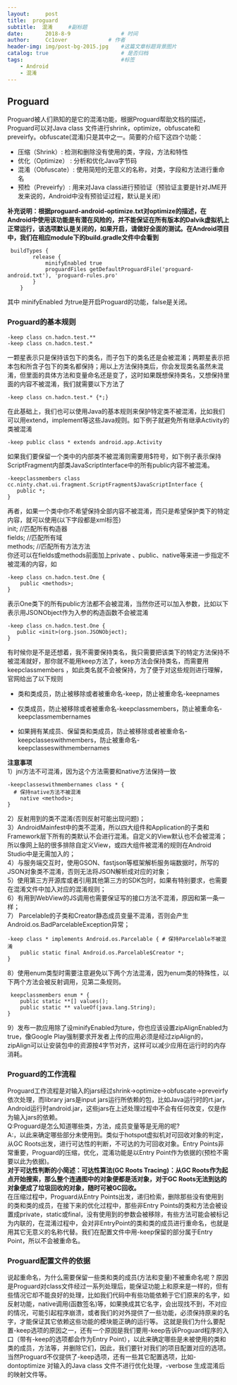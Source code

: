 ```yaml
---
layout:     post   				    
title:  proguard				 
subtitle:  混淆     #副标题
date:       2018-8-9			   	# 时间
author:     Cc1over				# 作者
header-img: img/post-bg-2015.jpg 	#这篇文章标题背景图片
catalog: true 						# 是否归档
tags:								#标签
    - Android
    - 混淆
---
```


## Proguard
Proguard被人们熟知的是它的混淆功能，根据Proguard帮助文档的描述，Proguard可以对Java class 文件进行shrink，optimize，obfuscate和preveirfy。obfuscate(混淆)只是其中之一。简要的介绍下这四个功能：
* 压缩（Shrink）: 检测和删除没有使用的类，字段，方法和特性
* 优化（Optimize） : 分析和优化Java字节码
* 混淆（Obfuscate）: 使用简短的无意义的名称，对类，字段和方法进行重命名
* 预检（Preveirfy）: 用来对Java class进行预验证（预验证主要是针对JME开发来说的，Android中没有预验证过程，默认是关闭）<br>

**补充说明：根据proguard-android-optimize.txt对optimize的描述，在Android中使用该功能是有潜在风险的，并不能保证在所有版本的Dalvik虚拟机上正常运行，该选项默认是关闭的，如果开启，请做好全面的测试。在Android项目中，我们在相应module下的build.gradle文件中会看到**<br>

~~~
 buildTypes {
        release {
            minifyEnabled true
            proguardFiles getDefaultProguardFile('proguard-android.txt'), 'proguard-rules.pro'
        }
    }
~~~
其中 minifyEnabled 为true是开启Proguard的功能，false是关闭。


### Proguard的基本规则
~~~
-keep class cn.hadcn.test.**
-keep class cn.hadcn.test.*
~~~
一颗星表示只是保持该包下的类名，而子包下的类名还是会被混淆；两颗星表示把本包和所含子包下的类名都保持；用以上方法保持类后，你会发现类名虽然未混淆，但里面的具体方法和变量命名还是变了，这时如果既想保持类名，又想保持里面的内容不被混淆，我们就需要以下方法了
~~~
-keep class cn.hadcn.test.* {*;}
~~~
在此基础上，我们也可以使用Java的基本规则来保护特定类不被混淆，比如我们可以用extend，implement等这些Java规则。如下例子就避免所有继承Activity的类被混淆
~~~
-keep public class * extends android.app.Activity
~~~
如果我们要保留一个类中的内部类不被混淆则需要用$符号，如下例子表示保持ScriptFragment内部类JavaScriptInterface中的所有public内容不被混淆。
~~~
-keepclassmembers class cc.ninty.chat.ui.fragment.ScriptFragment$JavaScriptInterface {
   public *;
}
~~~
再者，如果一个类中你不希望保持全部内容不被混淆，而只是希望保护类下的特定内容，就可以使用(以下字段都是xml标签)<br>
init;    //匹配所有构造器<br>
fields;   //匹配所有域<br>
methods;  //匹配所有方法方法<br>
你还可以在fields或methods前面加上private 、public、native等来进一步指定不被混淆的内容，如

~~~
-keep class cn.hadcn.test.One {
    public <methods>;
}
~~~
表示One类下的所有public方法都不会被混淆，当然你还可以加入参数，比如以下表示用JSONObject作为入参的构造函数不会被混淆
~~~
-keep class cn.hadcn.test.One {
   public <init>(org.json.JSONObject);
}
~~~
有时候你是不是还想着，我不需要保持类名，我只需要把该类下的特定方法保持不被混淆就好，那你就不能用keep方法了，keep方法会保持类名，而需要用keepclassmembers ，如此类名就不会被保持，为了便于对这些规则进行理解，官网给出了以下规则<br>

* 类和类成员，防止被移除或者被重命名-keep，防止被重命名-keepnames

* 仅类成员，防止被移除或者被重命名-keepclassmembers，防止被重命名-keepclassmembernames

* 如果拥有某成员、保留类和类成员，防止被移除或者被重命名-keepclasseswithmembers，防止被重命名-keepclasseswithmembernames

**注意事项**<br>
1）jni方法不可混淆，因为这个方法需要和native方法保持一致

~~~
-keepclasseswithmembernames class * { 
  # 保持native方法不被混淆    
    native <methods>;
}
~~~
2）反射用到的类不混淆(否则反射可能出现问题)；<br>
3）AndroidMainfest中的类不混淆，所以四大组件和Application的子类和Framework层下所有的类默认不会进行混淆。自定义的View默认也不会被混淆；所以像网上贴的很多排除自定义View，或四大组件被混淆的规则在Android Studio中是无需加入的；<br>
4）与服务端交互时，使用GSON、fastjson等框架解析服务端数据时，所写的JSON对象类不混淆，否则无法将JSON解析成对应的对象；<br>
5）使用第三方开源库或者引用其他第三方的SDK包时，如果有特别要求，也需要在混淆文件中加入对应的混淆规则；<br>
6）有用到WebView的JS调用也需要保证写的接口方法不混淆，原因和第一条一样；<br>
7） Parcelable的子类和Creator静态成员变量不混淆，否则会产生Android.os.BadParcelableException异常；<br>

~~~
-keep class * implements Android.os.Parcelable { # 保持Parcelable不被混淆           
    public static final Android.os.Parcelable$Creator *;
}
~~~
8）使用enum类型时需要注意避免以下两个方法混淆，因为enum类的特殊性，以下两个方法会被反射调用，见第二条规则。<br>
~~~
 keepclassmembers enum * {  
    public static **[] values();  
    public static ** valueOf(java.lang.String);  
}
~~~
9）发布一款应用除了设minifyEnabled为ture，你也应该设置zipAlignEnabled为true，像Google Play强制要求开发者上传的应用必须是经过zipAlign的，zipAlign可以让安装包中的资源按4字节对齐，这样可以减少应用在运行时的内存消耗。<br>


### Proguard的工作流程
Proguard工作流程是对输入的jars经过shrink->optimize->obfuscate->preveirfy依次处理，而library jars是input jars运行所依赖的包，比如Java运行时的rt.jar，Android运行时android.jar，这些jars在上述处理过程中不会有任何改变，仅是作为输入jars的依赖。<br>
Q:Proguard是怎么知道哪些类，方法，成员变量等是无用的呢?<br>
A:，以此来确定哪些部分未使用到。类似于hotspot虚拟机对可回收对象的判定，从GC Roots出发，进行可达性的判断，不可达的为可回收对象。Entry Points非常重要，Proguard的压缩，优化，混淆功能是以Entry Point作为依据的(预检不需要以此为依据)。<br>
**对于可达性判断的小简述：可达性算法(GC Roots Tracing)：从GC Roots作为起点开始搜索，那么整个连通图中的对象便都是活对象，对于GC Roots无法到达的对象便成了垃圾回收的对象，随时可被GC回收。**<br>
在压缩过程中，Proguard从Entry Points出发，递归检索，删除那些没有使用到的类和类的成员，在接下来的优化过程中，那些非Entry Points的类和方法会被设置成private，static或final，没有使用到的参数会被移除，有些方法可能会被标记为内联的，在混淆过程中，会对非EntryPoint的类和类的成员进行重命名，也就是用其它无意义的名称代替。我们在配置文件中用-keep保留的部分属于Entry Point，所以不会被重命名。


### Proguard配置文件的依据
说起重命名，为什么需要保留一些类和类的成员(方法和变量)不被重命名呢 ? 原因是Proguard对class文件经过一系列处理后，能保证功能上和原来是一样的，但有些情况它却不能良好的处理，比如我们代码中有些功能依赖于它们原来的名字，如反射功能，native调用(函数签名)等，如果换成其它名字，会出现找不到，不对应的情况，可能引起程序崩溃，或者我们的对外提供了一些功能，必须保持原来的名字，才能保证其它依赖这些功能的模块能正确的运行等。
这就是我们为什么要配置-keep选项的原因之一，还有一个原因是我们要用-keep告诉Proguard程序的入口（带有-keep的选项都会作为Entry Point），以此来确定哪些是未被使用的类和类的成员，方法等，并删除它们，因此，我们要针对我们的项目配置对应的选项。当然Proguard不仅提供了-keep选项，还有一些其它配置选项，比如-dontoptimize 对输入的Java class 文件不进行优化处理，-verbose 生成混淆后的映射文件等。